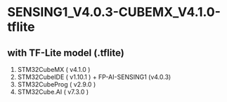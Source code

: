 # SENSING1_V4.0.3-CUBEMX_V4.1.0-tflite



## with TF-Lite model (.tflite)
1. STM32CubeMX ( v4.1.0 )
2. STM32CubeIDE ( v1.10.1 ) + FP-AI-SENSING1 (v4.0.3)
3. STM32CubeProg ( v2.9.0 )
4. STM32Cube.AI ( v7.3.0 )
